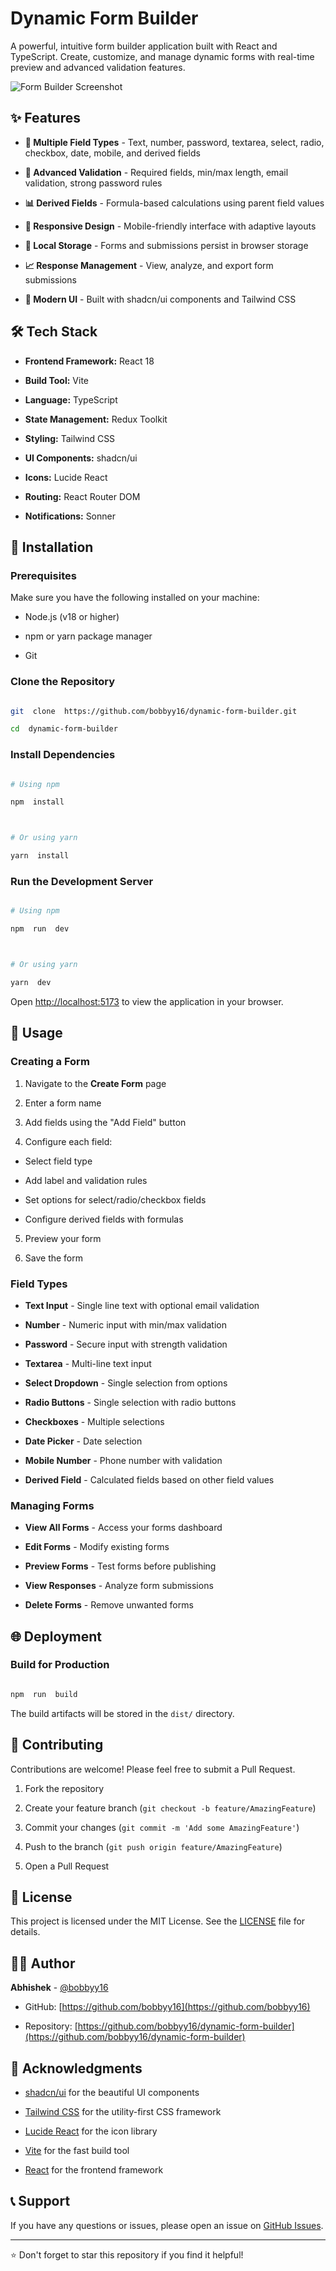 # Dynamic Form Builder

A powerful, intuitive form builder application built with React and TypeScript. Create, customize, and manage dynamic forms with real-time preview and advanced validation features.

![Form Builder Screenshot](https://raw.githubusercontent.com/bobbyy16/dynamic-form-builder/main/src/assets/screenshot.png)

## ✨ Features

- **📝 Multiple Field Types** - Text, number, password, textarea, select, radio, checkbox, date, mobile, and derived fields

- **🔧 Advanced Validation** - Required fields, min/max length, email validation, strong password rules

- **📊 Derived Fields** - Formula-based calculations using parent field values

- **📱 Responsive Design** - Mobile-friendly interface with adaptive layouts

- **💾 Local Storage** - Forms and submissions persist in browser storage

- **📈 Response Management** - View, analyze, and export form submissions

- **🎨 Modern UI** - Built with shadcn/ui components and Tailwind CSS

## 🛠️ Tech Stack

- **Frontend Framework:** React 18

- **Build Tool:** Vite

- **Language:** TypeScript

- **State Management:** Redux Toolkit

- **Styling:** Tailwind CSS

- **UI Components:** shadcn/ui

- **Icons:** Lucide React

- **Routing:** React Router DOM

- **Notifications:** Sonner

## 🚀 Installation

### Prerequisites

Make sure you have the following installed on your machine:

- Node.js (v18 or higher)

- npm or yarn package manager

- Git

### Clone the Repository

```bash

git  clone  https://github.com/bobbyy16/dynamic-form-builder.git

cd  dynamic-form-builder

```

### Install Dependencies

```bash

# Using npm

npm  install



# Or using yarn

yarn  install

```

### Run the Development Server

```bash

# Using npm

npm  run  dev



# Or using yarn

yarn  dev

```

Open [http://localhost:5173](http://localhost:5173) to view the application in your browser.

## 🎯 Usage

### Creating a Form

1. Navigate to the **Create Form** page

2. Enter a form name

3. Add fields using the "Add Field" button

4. Configure each field:

- Select field type

- Add label and validation rules

- Set options for select/radio/checkbox fields

- Configure derived fields with formulas

5. Preview your form

6. Save the form

### Field Types

- **Text Input** - Single line text with optional email validation

- **Number** - Numeric input with min/max validation

- **Password** - Secure input with strength validation

- **Textarea** - Multi-line text input

- **Select Dropdown** - Single selection from options

- **Radio Buttons** - Single selection with radio buttons

- **Checkboxes** - Multiple selections

- **Date Picker** - Date selection

- **Mobile Number** - Phone number with validation

- **Derived Field** - Calculated fields based on other field values

### Managing Forms

- **View All Forms** - Access your forms dashboard

- **Edit Forms** - Modify existing forms

- **Preview Forms** - Test forms before publishing

- **View Responses** - Analyze form submissions

- **Delete Forms** - Remove unwanted forms

## 🌐 Deployment

### Build for Production

```bash

npm  run  build

```

The build artifacts will be stored in the `dist/` directory.

## 🤝 Contributing

Contributions are welcome! Please feel free to submit a Pull Request.

1. Fork the repository

2. Create your feature branch (`git checkout -b feature/AmazingFeature`)

3. Commit your changes (`git commit -m 'Add some AmazingFeature'`)

4. Push to the branch (`git push origin feature/AmazingFeature`)

5. Open a Pull Request

## 📄 License

This project is licensed under the MIT License. See the [LICENSE](LICENSE) file for details.

## 👨‍💻 Author

**Abhishek** - [@bobbyy16](https://github.com/bobbyy16)

- GitHub: [https://github.com/bobbyy16](https://github.com/bobbyy16)

- Repository: [https://github.com/bobbyy16/dynamic-form-builder](https://github.com/bobbyy16/dynamic-form-builder)

## 🙏 Acknowledgments

- [shadcn/ui](https://ui.shadcn.com/) for the beautiful UI components

- [Tailwind CSS](https://tailwindcss.com/) for the utility-first CSS framework

- [Lucide React](https://lucide.dev/) for the icon library

- [Vite](https://vitejs.dev/) for the fast build tool

- [React](https://reactjs.org/) for the frontend framework

## 📞 Support

If you have any questions or issues, please open an issue on [GitHub Issues](https://github.com/bobbyy16/dynamic-form-builder/issues).

---

⭐ Don't forget to star this repository if you find it helpful!
